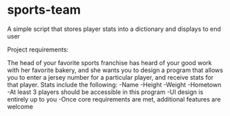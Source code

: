 # sports-team
A simple script that stores player stats into a dictionary and displays to end user

Project requirements:

The head of your favorite sports franchise has heard of your good work with her favorite bakery, and she wants you to design a program that allows you to enter a jersey number for a particular player, and receive stats for that player. 
Stats include the following:
-Name
-Height
-Weight
-Hometown
-At least 3 players should be accessible in this program
-UI design is entirely up to you
-Once core requirements are met, additional features are welcome
